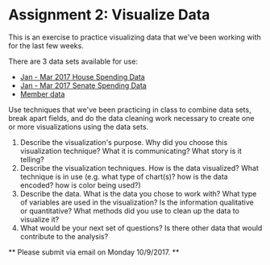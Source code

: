 # Assignment 2: Visualize Data

This is an exercise to practice visualizing data that we've been working with for the last few weeks.

There are 3 data sets available for use:
- [Jan - Mar 2017 House Spending Data](assignment2data/house_JAN-MAR2017_DETAIL_ONLY.csv)
- [Jan - Mar 2017 Senate Spending Data](assignment2data/114_sdoc7_senate_data.csv)
- [Member data](assignment2data/propublica-member-info.csv)

Use techniques that we've been practicing in class to combine data sets, break apart fields, and do the data cleaning work necessary to create one or more visualizations using the data sets.

1. Describe the visualization's purpose. Why did you choose this visualization technique? What it is communicating? What story is it telling?
2. Describe the visualization techniques. How is the data visualized? What technique is in use (e.g. what type of chart(s)? how is the data encoded? how is color being used?)
3. Describe the data. What is the data you chose to work with? What type of variables are used in the visualization? Is the information qualitative or quantitative? What methods did you use to clean up the data to visualize it?
4. What would be your next set of questions? Is there other data that would contribute to the analysis?

** Please submit via email on Monday 10/9/2017. **